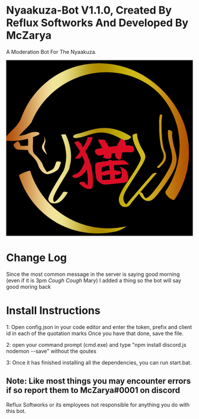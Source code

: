 # Nyaakuza-Bot V1.1.0, Created By Reflux Softworks And Developed By McZarya

A Moderation Bot For The Nyaakuza.

![](nyaakuzalogoflipped.png)
# Change Log
Since the most common message in the server is saying good morning (even if it is 3pm *Cough Cough* Mary) I added a thing so the bot will say good moring back
# Install Instructions

1: Open config.json in your code editor and enter the token, prefix and client id in each of the quotation marks
Once you have that done, save the file.

2: open your command prompt (cmd.exe) and type "npm install discord.js nodemon --save" without the qoutes 

3: Once it has finished installing all the dependencies, you can run start.bat.

## Note: Like most things you may encounter errors if so report them to McZarya#0001 on discord
Reflux Softworks or its employees not responsible for anything you do with this bot.
